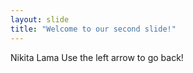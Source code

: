 ```yaml
---
layout: slide
title: "Welcome to our second slide!"
---
```

Nikita Lama
Use the left arrow to go back!
